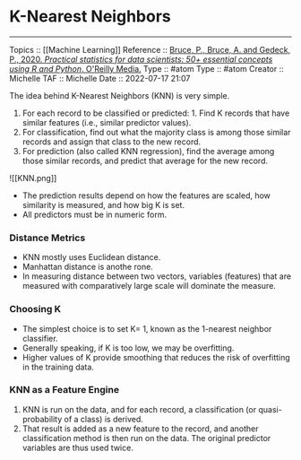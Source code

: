 # K-Nearest Neighbors


---
Topics :: [[Machine Learning]]
Reference :: [Bruce, P., Bruce, A. and Gedeck, P., 2020. _Practical statistics for data scientists: 50+ essential concepts using R and Python_. O'Reilly Media.](https://books.google.co.za/books?hl=en&lr=&id=k2XcDwAAQBAJ&oi=fnd&pg=PP1&dq=Practical+Statistics+for+Data+Scientists&ots=dDLkhkUeBX&sig=-qTlzRa3JlP9tbAVDyIYdw-S1Ck&redir_esc=y#v=onepage&q=Practical%20Statistics%20for%20Data%20Scientists&f=false)
Type :: #atom
Type :: #atom
Creator :: Michelle
TAF :: Michelle
Date :: 2022-07-17 21:07

The idea behind K-Nearest Neighbors (KNN) is very simple.

1. For each record to be classified or predicted: 1. Find K records that have similar features (i.e., similar predictor values). 
2. For classification, find out what the majority class is among those similar records and assign that class to the new record. 
3. For prediction (also called KNN regression), find the average among those similar records, and predict that average for the new record.

![[KNN.png]]

* The prediction results depend on how the features are scaled, how similarity is measured, and how big K is set.
* All predictors must be in numeric form.


### Distance Metrics
* KNN mostly uses Euclidean distance.
* Manhattan distance is anothe rone.
* In measuring distance between two vectors, variables (features) that are measured with comparatively large scale will dominate the measure.


### Choosing K
* The simplest choice is to set K= 1, known as the 1-nearest neighbor classifier.
* Generally speaking, if K is too low, we may be overfitting.
* Higher values of K provide smoothing that reduces the risk of overfitting in the training data.


### KNN as a Feature Engine

1. KNN is run on the data, and for each record, a classification (or quasi-probability of a class) is derived. 
2. That result is added as a new feature to the record, and another classification method is then run on the data. The original predictor variables are thus used twice.

